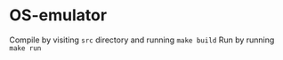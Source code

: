 # OS-emulator
Compile by visiting `src` directory and running `make build` 
Run by running `make run`